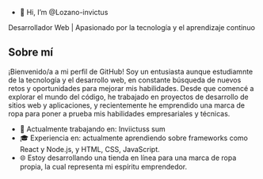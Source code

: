 - 👋 Hi, I’m @Lozano-invictus

Desarrollador Web | Apasionado por la tecnología y el aprendizaje continuo

## Sobre mí

¡Bienvenido/a a mi perfil de GitHub! Soy un entusiasta aunque estudiamnte de la tecnología y el desarrollo web, en constante búsqueda de nuevos retos y oportunidades para mejorar mis habilidades. Desde que comencé a explorar el mundo del código, he trabajado en proyectos de desarrollo de sitios web y aplicaciones, y recientemente he emprendido una marca de ropa para poner a prueba mis habilidades empresariales y técnicas.

- 📌 Actualmente trabajando en: Inviictuss sum
- 🎓 Experiencia en: actualmente aprendiendo sobre frameworks como React y Node.js, y HTML, CSS, JavaScript.
- 🌐 Estoy desarrollando una tienda en línea para una marca de ropa propia, la cual representa mi espíritu emprendedor.


<!---
Lozano-invictus/Lozano-invictus is a ✨ special ✨ repository because its `README.md` (this file) appears on your GitHub profile.
You can click the Preview link to take a look at your changes.
--->

